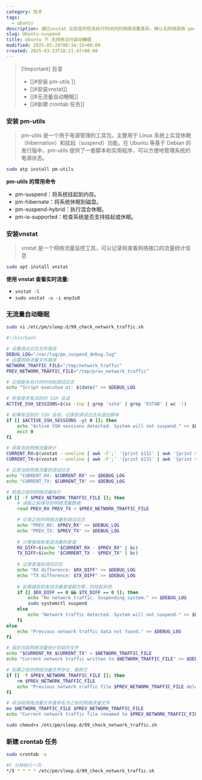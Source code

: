 ```yaml
---
category: 技术
tags:
  - ubuntu
description: 通过vnstat 比较定时任务执行时间内的网络流量差异，确认无网络调用 pm-utils 的工具，实现自动睡眠
slug: Ubuntu-suspend
title: Ubuntu 下 无网络访问自动睡眠
modified: 2025-03-24T08:34:15+08:00
created: 2025-03-23T18:21:47+08:00
---
```

> [!important] 目录
> 
> - [[#安装 pm-utils ]]
> - [[#安装vnstat]]
> - [[#无流量自动睡眠]]
> - [[#新建 crontab 任务]]

### 安装 pm-utils

> pm-utils 是一个用于电源管理的工具包，主要用于 Linux 系统上实现休眠（hibernation）和挂起（suspend）功能。在 Ubuntu 等基于 Debian 的发行版中，pm-utils 提供了一套脚本和实用程序，可以方便地管理系统的电源状态。

```Bash
sudo atp install pm-utils 
```

**pm-utils 的常用命令**

- pm-suspend：将系统挂起到内存。
- pm-hibernate：将系统休眠到磁盘。
- pm-suspend-hybrid：执行混合休眠。
- pm-is-supported：检查系统是否支持挂起或休眠。

### 安装vnstat

> vnstat 是一个网络流量监控工具，可以记录和查看网络接口的流量统计信息

```Bash
sudo apt install vnstat
```

**使用 vnstat 查看实时流量:**

- `vnstat -l`
- `sudo vnstat -u -i enp3s0`

### 无流量自动睡眠

```Bash
sudo vi /etc/pm/sleep.d/99_check_network_traffic.sh
```

```Bash
#!/bin/bash

# 设置调试日志文件路径
DEBUG_LOG="/var/log/pm_suspend_debug.log"
# 设置网络流量文件路径
NETWORK_TRAFFIC_FILE="/tmp/network_traffic"
PREV_NETWORK_TRAFFIC_FILE="/tmp/prev_network_traffic"

# 记录脚本执行的时间到调试日志
echo "Script executed at: $(date)" >> $DEBUG_LOG

# 检查是否有活跃的 SSH 会话
ACTIVE_SSH_SESSIONS=$(ss -tnp | grep 'sshd' | grep 'ESTAB' | wc -l)

# 如果有活跃的 SSH 会话，记录到调试日志并退出脚本
if [[ $ACTIVE_SSH_SESSIONS -gt 0 ]]; then
    echo "Active SSH sessions detected. System will not suspend." >> $DEBUG_LOG
    exit 0
fi

# 获取当前网络流量统计
CURRENT_RX=$(vnstat --oneline | awk -F';' '{print $11}' | awk '{print $1}')
CURRENT_TX=$(vnstat --oneline | awk -F';' '{print $13}' | awk '{print $1}')

# 记录当前网络流量到调试日志
echo "CURRENT_RX: $CURRENT_RX" >> $DEBUG_LOG
echo "CURRENT_TX: $CURRENT_TX" >> $DEBUG_LOG

# 检查之前的网络流量统计
if [[ -f $PREV_NETWORK_TRAFFIC_FILE ]]; then
    # 读取之前保存的网络流量数据
    read PREV_RX PREV_TX < $PREV_NETWORK_TRAFFIC_FILE

    # 记录之前的网络流量到调试日志
    echo "PREV_RX: $PREV_RX" >> $DEBUG_LOG
    echo "PREV_TX: $PREV_TX" >> $DEBUG_LOG
    
    # 计算接收和发送流量的差值
    RX_DIFF=$(echo "$CURRENT_RX - $PREV_RX" | bc)
    TX_DIFF=$(echo "$CURRENT_TX - $PREV_TX" | bc)
    
    # 记录差值到调试日志
    echo "RX difference: $RX_DIFF" >> $DEBUG_LOG
    echo "TX difference: $TX_DIFF" >> $DEBUG_LOG
    
    # 如果接收和发送流量差值都为零，则挂起系统
    if [[ $RX_DIFF == 0 && $TX_DIFF == 0 ]]; then
        echo "No network traffic. Suspending system." >> $DEBUG_LOG
        sudo systemctl suspend
    else
        echo "Network traffic detected. System will not suspend." >> $DEBUG_LOG
    fi
else
    echo "Previous network traffic data not found." >> $DEBUG_LOG
fi

# 保存当前网络流量统计到临时文件
echo "$CURRENT_RX $CURRENT_TX" > $NETWORK_TRAFFIC_FILE
echo "Current network traffic written to $NETWORK_TRAFFIC_FILE" >> $DEBUG_LOG

# 如果之前的网络流量文件存在，删除它
if [[ -f $PREV_NETWORK_TRAFFIC_FILE ]]; then
    rm $PREV_NETWORK_TRAFFIC_FILE
    echo "Previous network traffic file $PREV_NETWORK_TRAFFIC_FILE deleted" >> $DEBUG_LOG
fi

# 将当前网络流量文件重命名为之前的网络流量文件
mv $NETWORK_TRAFFIC_FILE $PREV_NETWORK_TRAFFIC_FILE
echo "Current network traffic file renamed to $PREV_NETWORK_TRAFFIC_FILE" >> $DEBUG_LOG
```

  

```Bash
sudo chmod+x /etc/pm/sleep.d/99_check_network_traffic.sh
```

### 新建 crontab 任务

```Bash
sudo crontab -e

#5 分钟执行一次
*/5 * * * * /etc/pm/sleep.d/99_check_network_traffic.sh
```

  

###
